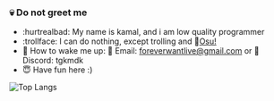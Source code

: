 ### :skull: Do not greet me 
* :hurtrealbad: My name is kamal, and i am low quality programmer
* :trollface: I can do nothing, except trolling and :ghost:[Osu!](https://github.com/ppy/osu)
* :hocho: How to wake me up: :toilet: Email: foreverwantlive@gmail.com or :hankey: Discord: tgkmdk
* :innocent: Have fun here :)

![Top Langs](https://github-readme-stats.vercel.app/api/top-langs/?username=tgkzz&layout=compact)

<!--
**tgkzz/tgkzz** is a ✨ _special_ ✨ repository because its `README.md` (this file) appears on your GitHub profile.
